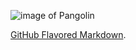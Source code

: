
![image of Pangolin](pangolin-safari-160.jpg)


[GitHub Flavored Markdown](https://guides.github.com/features/mastering-markdown/).
